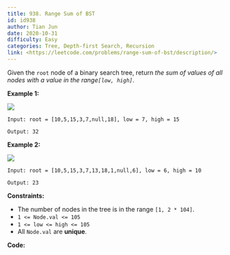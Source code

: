 ```yaml
---
title: 938. Range Sum of BST
id: id938
author: Tian Jun
date: 2020-10-31
difficulty: Easy
categories: Tree, Depth-first Search, Recursion
link: <https://leetcode.com/problems/range-sum-of-bst/description/>
---
```


Given the `root` node of a binary search tree, return _the sum of values of
all nodes with a value in the range`[low, high]`_.



**Example 1:**

![](https://assets.leetcode.com/uploads/2020/11/05/bst1.jpg)
            
	Input: root = [10,5,15,3,7,null,18], low = 7, high = 15    
	Output: 32    

**Example 2:**

![](https://assets.leetcode.com/uploads/2020/11/05/bst2.jpg)
            
	Input: root = [10,5,15,3,7,13,18,1,null,6], low = 6, high = 10    
	Output: 23    



**Constraints:**

  * The number of nodes in the tree is in the range `[1, 2 * 104]`.
  * `1 <= Node.val <= 105`
  * `1 <= low <= high <= 105`
  * All `Node.val` are **unique**.


**Code:**
